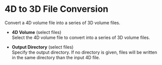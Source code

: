 # 4D to 3D File Conversion  
Convert a 4D volume file into a series of 3D volume files.

* **4D Volume** (select files)  
Select the 4D volume file to convert into a series of 3D volume files.

* **Output Directory** (select files)  
Specify the output directory. If no directory is given, files will be written in the same directory than the input 4D file.
